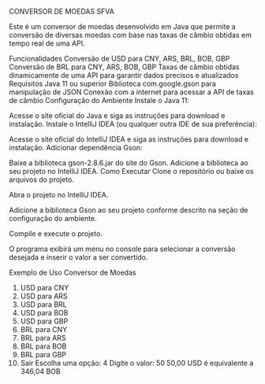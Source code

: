 CONVERSOR DE MOEDAS SFVA

Este é um conversor de moedas desenvolvido em Java que permite a conversão de diversas moedas com base nas taxas de câmbio obtidas em tempo real de uma API.

Funcionalidades
Conversão de USD para CNY, ARS, BRL, BOB, GBP
Conversão de BRL para CNY, ARS, BOB, GBP
Taxas de câmbio obtidas dinamicamente de uma API para garantir dados precisos e atualizados
Requisitos
Java 11 ou superior
Biblioteca com.google.gson para manipulação de JSON
Conexão com a internet para acessar a API de taxas de câmbio
Configuração do Ambiente
Instale o Java 11:

Acesse o site oficial do Java e siga as instruções para download e instalação.
Instale o IntelliJ IDEA (ou qualquer outra IDE de sua preferência):

Acesse o site oficial do IntelliJ IDEA e siga as instruções para download e instalação.
Adicionar dependência Gson:

Baixe a biblioteca gson-2.8.6.jar do site do Gson.
Adicione a biblioteca ao seu projeto no IntelliJ IDEA.
Como Executar
Clone o repositório ou baixe os arquivos do projeto.

Abra o projeto no IntelliJ IDEA.

Adicione a biblioteca Gson ao seu projeto conforme descrito na seção de configuração do ambiente.

Compile e execute o projeto.

O programa exibirá um menu no console para selecionar a conversão desejada e inserir o valor a ser convertido.

Exemplo de Uso
Conversor de Moedas
1. USD para CNY
2. USD para ARS
3. USD para BRL
4. USD para BOB
5. USD para GBP
6. BRL para CNY
7. BRL para ARS
8. BRL para BOB
9. BRL para GBP
0. Sair
Escolha uma opção: 4
Digite o valor: 50
50,00 USD é equivalente a 346,04 BOB
